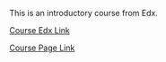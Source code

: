 This is an introductory course from Edx.

[Course Edx Link](https://courses.edx.org/courses/course-v1:HarvardX+CS50AI+1T2020/course/) 

[Course Page Link](https://cs50.harvard.edu/ai/2020/)

